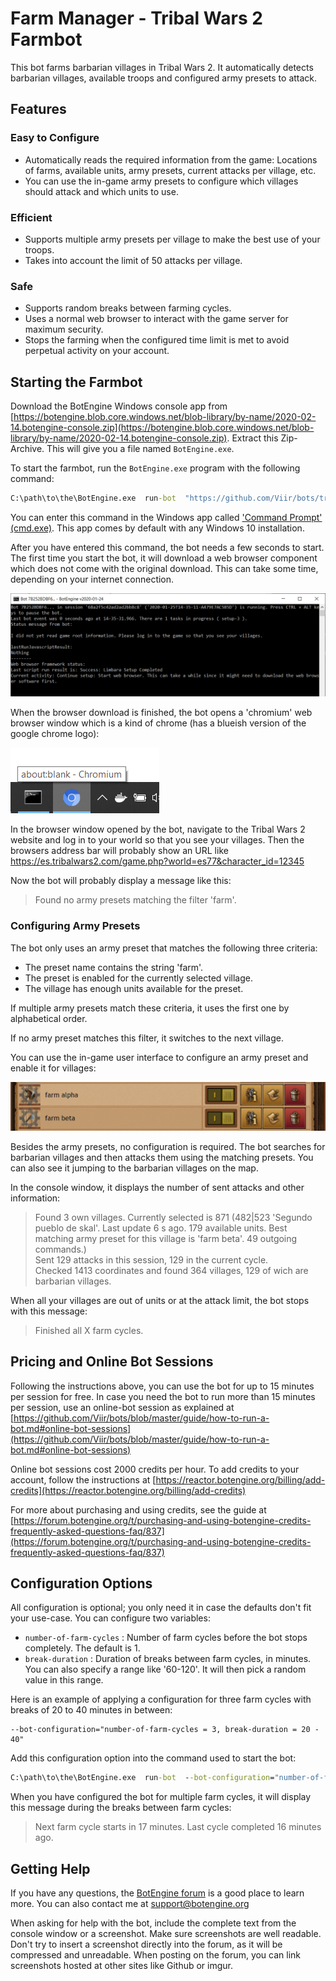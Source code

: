 # Farm Manager - Tribal Wars 2 Farmbot

This bot farms barbarian villages in Tribal Wars 2.
It automatically detects barbarian villages, available troops and configured army presets to attack.

## Features

### Easy to Configure

+ Automatically reads the required information from the game: Locations of farms, available units, army presets, current attacks per village, etc.
+ You can use the in-game army presets to configure which villages should attack and which units to use.

### Efficient

+ Supports multiple army presets per village to make the best use of your troops.
+ Takes into account the limit of 50 attacks per village.

### Safe

+ Supports random breaks between farming cycles.
+ Uses a normal web browser to interact with the game server for maximum security.
+ Stops the farming when the configured time limit is met to avoid perpetual activity on your account.

## Starting the Farmbot

Download the BotEngine Windows console app from 
[https://botengine.blob.core.windows.net/blob-library/by-name/2020-02-14.botengine-console.zip](https://botengine.blob.core.windows.net/blob-library/by-name/2020-02-14.botengine-console.zip). Extract this Zip-Archive. This will give you a file named `BotEngine.exe`.

To start the farmbot, run the `BotEngine.exe` program with the following command:

```cmd
C:\path\to\the\BotEngine.exe  run-bot  "https://github.com/Viir/bots/tree/032f0dc8d3d229d8fee1ff2fb787b59ef9880c8e/implement/applications/tribal-wars-2/tribal-wars-2-farmbot"
```
You can enter this command in the Windows app called ['Command Prompt' (cmd.exe)](https://en.wikipedia.org/wiki/Cmd.exe). This app comes by default with any Windows 10 installation.

After you have entered this command, the bot needs a few seconds to start.
The first time you start the bot, it will download a web browser component which does not come with the original download. This can take some time, depending on your internet connection.

![Tribal Wars 2 Farmbot Starting](./image/2020-01-25.tribal-wars-2-farmbot-before-login.png)

When the browser download is finished, the bot opens a 'chromium' web browser window which is a kind of chrome (has a blueish version of the google chrome logo):

![Chromium Window Appears](./image/2020-01-25.tribal-wars-2-farmbot-chromium-taskbar.png)

In the browser window opened by the bot, navigate to the Tribal Wars 2 website and log in to your world so that you see your villages.
Then the browsers address bar will probably show an URL like https://es.tribalwars2.com/game.php?world=es77&character_id=12345

Now the bot will probably display a message like this:

> Found no army presets matching the filter 'farm'.

### Configuring Army Presets

The bot only uses an army preset that matches the following three criteria:

+ The preset name contains the string 'farm'.
+ The preset is enabled for the currently selected village.
+ The village has enough units available for the preset.

If multiple army presets match these criteria, it uses the first one by alphabetical order.

If no army preset matches this filter, it switches to the next village.

You can use the in-game user interface to configure an army preset and enable it for villages:

![Configuring Army Presets in-game](./image/2020-01-25.tribal-wars-2-farmbot-configure-army-preset.png)

Besides the army presets, no configuration is required.
The bot searches for barbarian villages and then attacks them using the matching presets. You can also see it jumping to the barbarian villages on the map.

In the console window, it displays the number of sent attacks and other information:

> Found 3 own villages. Currently selected is 871 (482|523 'Segundo pueblo de skal'. Last update 6 s ago. 179 available units. Best matching army preset for this village is 'farm beta'. 49 outgoing commands.)  
> Sent 129 attacks in this session, 129 in the current cycle.  
> Checked 1413 coordinates and found 364 villages, 129 of wich are barbarian villages. 

When all your villages are out of units or at the attack limit, the bot stops with this message:

> Finished all X farm cycles.

## Pricing and Online Bot Sessions

Following the instructions above, you can use the bot for up to 15 minutes per session for free. In case you need the bot to run more than 15 minutes per session, use an online-bot session as explained at [https://github.com/Viir/bots/blob/master/guide/how-to-run-a-bot.md#online-bot-sessions](https://github.com/Viir/bots/blob/master/guide/how-to-run-a-bot.md#online-bot-sessions)

Online bot sessions cost 2000 credits per hour. To add credits to your account, follow the instructions at [https://reactor.botengine.org/billing/add-credits](https://reactor.botengine.org/billing/add-credits)

For more about purchasing and using credits, see the guide at [https://forum.botengine.org/t/purchasing-and-using-botengine-credits-frequently-asked-questions-faq/837](https://forum.botengine.org/t/purchasing-and-using-botengine-credits-frequently-asked-questions-faq/837)

## Configuration Options

All configuration is optional; you only need it in case the defaults don't fit your use-case.
You can configure two variables:

+ `number-of-farm-cycles` : Number of farm cycles before the bot stops completely. The default is 1.
+ `break-duration` : Duration of breaks between farm cycles, in minutes. You can also specify a range like '60-120'. It will then pick a random value in this range.

Here is an example of applying a configuration for three farm cycles with breaks of 20 to 40 minutes in between:

```text
--bot-configuration="number-of-farm-cycles = 3, break-duration = 20 - 40"
```

Add this configuration option into the command used to start the bot:

```cmd
C:\path\to\the\BotEngine.exe  run-bot  --bot-configuration="number-of-farm-cycles = 3, break-duration = 20 - 40"  "https://github.com/Viir/bots/tree/032f0dc8d3d229d8fee1ff2fb787b59ef9880c8e/implement/applications/tribal-wars-2/tribal-wars-2-farmbot"
```

When you have configured the bot for multiple farm cycles, it will display this message during the breaks between farm cycles:

> Next farm cycle starts in 17 minutes. Last cycle completed 16 minutes ago. 

## Getting Help

If you have any questions, the [BotEngine forum](https://forum.botengine.org) is a good place to learn more. You can also contact me at [support@botengine.org](mailto:support@botengine.org?subject=Tribal%20Wars%202%20Farmbot%20-%20your%20issue%20here)

When asking for help with the bot, include the complete text from the console window or a screenshot. Make sure screenshots are well readable. Don't try to insert a screenshot directly into the forum, as it will be compressed and unreadable. When posting on the forum, you can link screenshots hosted at other sites like Github or imgur.
